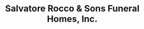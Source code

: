 ---
title: "Salvatore Rocco & Sons Funeral Homes, Inc."
url: /everett/salvatore-rocco-and-sons-funeral-homes-inc/
shop: funeral directors
---